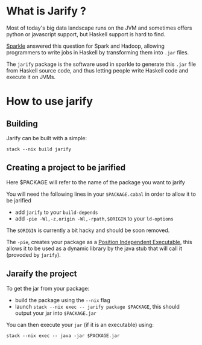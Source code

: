 # What is Jarify ?

Most of today's big data landscape runs on the JVM and sometimes offers python
or javascript support, but Haskell support is hard to find.

[Sparkle](https://github.com/tweag/sparkle) answered this question for Spark
and Hadoop, allowing programmers to write jobs in Haskell by transforming them
into `.jar` files.

The `jarify` package is the software used in sparkle to generate this `.jar`
file from Haskell source code, and thus letting people write Haskell code and
execute it on JVMs.

# How to use jarify

## Building

Jarify can be built with a simple:
```
stack --nix build jarify
```

## Creating a project to be jarified

Here $PACKAGE will refer to the name of the package you want to jarify

You will need the following lines in your `$PACKAGE.cabal` in order to allow it
to be jarified

* add `jarify` to your `build-depends`
* add `-pie -Wl,-z,origin -Wl,-rpath,$ORIGIN` to your `ld-options`

The `$ORIGIN` is currently a bit hacky and should be soon removed.

The `-pie`, creates your package as a
[Position Independent Executable](https://en.wikipedia.org/wiki/Position-independent_code),
this allows it to be used as a dynamic library by the java stub that will call
it (provoded by `jarify`).

## Jaraify the project

To get the jar from your package:

* build the package using the `--nix` flag
* launch `stack --nix exec -- jarify package $PACKAGE`, this should output your
  jar into `$PACKAGE.jar`

You can then execute your `jar` (if it is an executable) using:
```
stack --nix exec -- java -jar $PACKAGE.jar
```
